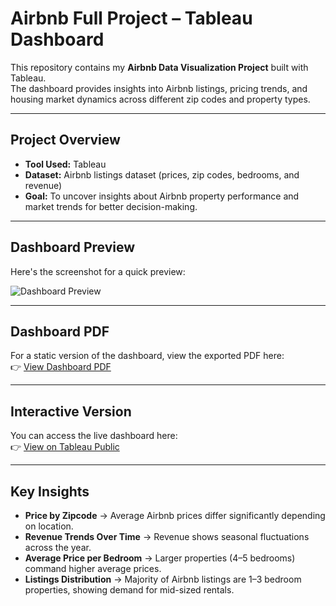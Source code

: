 # Airbnb Full Project – Tableau Dashboard

This repository contains my **Airbnb Data Visualization Project** built with Tableau.  
The dashboard provides insights into Airbnb listings, pricing trends, and housing market dynamics across different zip codes and property types.

---

## Project Overview
- **Tool Used:** Tableau  
- **Dataset:** Airbnb listings dataset (prices, zip codes, bedrooms, and revenue)  
- **Goal:** To uncover insights about Airbnb property performance and market trends for better decision-making.  

---

## Dashboard Preview
Here's the screenshot for a quick preview:

![Dashboard Preview](https://drive.google.com/file/d/149YTU67HLs2l-jcMXONrVf9uWoX1Zx8-/view?usp=sharing)

---

## Dashboard PDF
For a static version of the dashboard, view the exported PDF here:  
👉 [View Dashboard PDF](https://drive.google.com/file/d/19jYRyPAxYMOYg8nzIkCaXWyPatU4giui/view?usp=sharing)

---

## Interactive Version 
You can access the live dashboard here:  
👉 [View on Tableau Public](https://public.tableau.com/app/profile/irish.danielle.santos/viz/shared/H9J342QT6)



---

## Key Insights
- **Price by Zipcode** → Average Airbnb prices differ significantly depending on location.  
- **Revenue Trends Over Time** → Revenue shows seasonal fluctuations across the year.  
- **Average Price per Bedroom** → Larger properties (4–5 bedrooms) command higher average prices.  
- **Listings Distribution** → Majority of Airbnb listings are 1–3 bedroom properties, showing demand for mid-sized rentals.  



